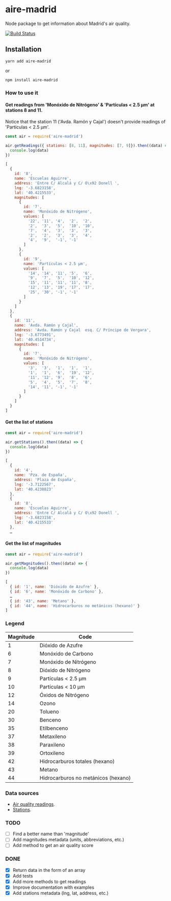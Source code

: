 # aire-madrid

Node package to get information about Madrid's air quality.

[![Build Status](https://travis-ci.com/javierarce/aire-madrid.svg?branch=main)](https://travis-ci.com/javierarce/aire-madrid)

## Installation

`yarn add aire-madrid`

or

`npm install aire-madrid`

### How to use it 

#### Get readings from 'Monóxido de Nitrógeno' & 'Partículas < 2.5 µm' at stations 8 and 11.

Notice that the station 11 ('Avda. Ramón y Cajal') doesn't provide readings of 'Partículas < 2.5 µm'.

```js
const air = require('aire-madrid')

air.getReadings({ stations: [8, 11], magnitudes: [7, 9]}).then((data) => {
  console.log(data)
})
```

```js
[
  {
    id: '8',
    name: 'Escuelas Aguirre',
    address: 'Entre C/ Alcalá y C/ O\x92 Donell ',
    lng: '-3.6823158',
    lat: '40.4215533',
    magnitudes: [
      {
        id: '7',
        name: 'Monóxido de Nitrógeno',
        values: [
          '22', '11', '4',  '2',  '2',
          '2',  '3',  '5',  '10', '10',
          '7',  '4',  '3',  '3',  '3',
          '2',  '2',  '3',  '3',  '4',
          '4',  '9',  '-1', '-1'
        ]
      },
      {
        id: '9',
        name: 'Partículas < 2.5 µm',
        values: [
          '14', '14', '11', '5',  '6',
          '9',  '7',  '5',  '10', '12',
          '15', '11', '11', '11', '8',
          '12', '13', '19', '17', '17',
          '25', '30', '-1', '-1'
        ]
      }
    ]
  },
  {
    id: '11',
    name: 'Avda. Ramón y Cajal',
    address: 'Avda. Ramón y Cajal  esq. C/ Príncipe de Vergara',
    lng: '-3.6773491',
    lat: '40.4514734',
    magnitudes: [
      {
        id: '7',
        name: 'Monóxido de Nitrógeno',
        values: [
          '3',  '3',  '1',  '1',  '1',
          '1',  '1',  '6',  '19', '12',
          '11', '12', '9',  '8',  '6',
          '5',  '4',  '5',  '7',  '8',
          '14', '11', '-1', '-1'
        ]
      }
    ]
  }
]
```

#### Get the list of stations

```js
const air = require('aire-madrid')

air.getStations().then((data) => {
  console.log(data)
})
```

```js
[
  {
    id: '4',
    name: 'Pza. de España',
    address: 'Plaza de España',
    lng: '-3.7122567',
    lat: '40.4238823'
  },
  {
    id: '8',
    name: 'Escuelas Aguirre',
    address: 'Entre C/ Alcalá y C/ O\x92 Donell ',
    lng: '-3.6823158',
    lat: '40.4215533'
  },
  …
```

#### Get the list of magnitudes

```js
const air = require('aire-madrid')

air.getMagnitudes().then((data) => {
  console.log(data)
})
```

```js
[
  { id: '1', name: 'Dióxido de Azufre' },
  { id: '6', name: 'Monóxido de Carbono' },
  …
  { id: '43', name: 'Metano' },
  { id: '44', name: 'Hidrocarburos no metánicos (hexano)' }
]
```

### Legend

| Magnitude   | Code                                |
| ----------- |-------------------------------------|
| 1           | Dióxido de Azufre                   |
| 6           | Monóxido de Carbono                 |
| 7           | Monóxido de Nitrógeno               |
| 8           | Dióxido de Nitrógeno                |
| 9           | Partículas < 2.5 µm                 |
| 10          | Partículas < 10 µm                  |
| 12          | Óxidos de Nitrógeno                 |
| 14          | Ozono                               |
| 20          | Tolueno                             |
| 30          | Benceno                             |
| 35          | Etilbenceno                         |
| 37          | Metaxileno                          |
| 38          | Paraxileno                          |
| 39          | Ortoxileno                          |
| 42          | Hidrocarburos totales (hexano)      |
| 43          | Metano                              |
| 44          | Hidrocarburos no metánicos (hexano) |

### Data sources

- [Air quality readings](https://datos.madrid.es/sites/v/index.jsp?vgnextoid=41e01e007c9db410VgnVCM2000000c205a0aRCRD&vgnextchannel=374512b9ace9f310VgnVCM100000171f5a0aRCRD).
- [Stations](https://datos.madrid.es/sites/v/index.jsp?vgnextoid=2ac5be53b4d2b610VgnVCM2000001f4a900aRCRD&vgnextchannel=374512b9ace9f310VgnVCM100000171f5a0aRCRD).

### TODO

- [ ] Find a better name than 'magnitude'
- [ ] Add magnitudes metadata (units, abbreviations, etc.)
- [ ] Add method to get an air quality score

### DONE

- [x] Return data in the form of an array
- [x] Add tests
- [x] Add more methods to get readings
- [x] Improve documentation with examples
- [x] Add stations metadata (lng, lat, address, etc.)
